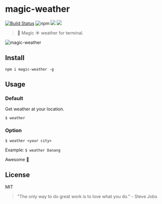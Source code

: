 # magic-weather

[![Build Status](https://travis-ci.com/cuongw/magic-weather.svg?token=BrDbfYWUGDSpbNJ4h6P1&branch=master)](https://travis-ci.com/cuongw/magic-weather)
![npm](https://img.shields.io/npm/v/magic-weather.svg?style=flat-square)
![](https://img.shields.io/david/cuongw/magic-weather.svg?style=flat-square)
![](https://img.shields.io/github/license/cuongw/magic-weather.svg?style=flat-square)

> 🚀 Magic ☀️ weather for terminal.

![magic-weather](https://user-images.githubusercontent.com/34389409/53101278-03e34480-355c-11e9-8f64-e27a2c38fe58.gif)

## Install

```
npm i magic-weather -g
```

## Usage

### Default

Get weather at your location.

```
$ weather
```

### Option

```
$ weather <your city>
```

Example: `$ weather Danang`

Awesome 🎉

## License

MIT

<!-- INSPIRATIONAL_QUOTE_START -->
> "The only way to do great work is to love what you do." - Steve Jobs
<!-- INSPIRATIONAL_QUOTE_END -->
